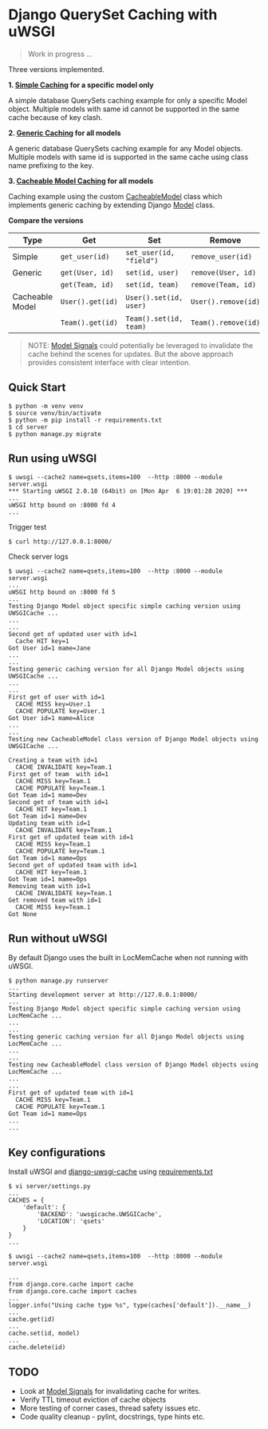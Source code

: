 # Django QuerySet Caching with uWSGI

> Work in progress ...

Three versions implemented.

**1. [Simple Caching](server/qsets/simple_caching.py) for a specific model only**

A simple database QuerySets caching example for only a specific Model object.
Multiple models with same id cannot be supported in the same cache because of key clash.

**2. [Generic Caching](server/qsets/generic_caching.py) for all models**

A generic database QuerySets caching example for any Model objects.
Multiple models with same id is supported in the same cache using class name prefixing to the key.

**3. [Cacheable Model Caching](server/qsets/cacheablemodel_caching.py) for all models**

Caching example using the custom [CacheableModel](server/qsets/cacheablemodel.py) class which implements generic
caching by extending Django [Model](https://docs.djangoproject.com/en/3.0/ref/models/instances/#django.db.models.Model)
class.

**Compare the versions**

| Type | Get | Set | Remove | Model |
| --- | --- | --- | --- | --- |
| Simple | `get_user(id)` | `set_user(id, "field")` | `remove_user(id)` | `User(models.Model)`  |
| Generic | `get(User, id)` | `set(id, user)` | `remove(User, id)` | `User(models.Model)`  |
|  | `get(Team, id)` | `set(id, team)` | `remove(Team, id)` | `Team(models.Model)`  |
| Cacheable Model| `User().get(id)` | `User().set(id, user)` | `User().remove(id)` | `User(CacheableModel)`  |
|  | `Team().get(id)` | `Team().set(id, team)` | `Team().remove(id)` | `Team(CacheableModel)`  |

> NOTE: [Model Signals](https://docs.djangoproject.com/en/3.0/ref/signals/) could potentially be leveraged to
> invalidate the cache behind the scenes for updates. But the above approach provides consistent interface with clear
> intention.

## Quick Start

```shell script
$ python -m venv venv
$ source venv/bin/activate
$ python -m pip install -r requirements.txt
$ cd server
$ python manage.py migrate
```

## Run using uWSGI 

```shell script
$ uwsgi --cache2 name=qsets,items=100  --http :8000 --module server.wsgi
*** Starting uWSGI 2.0.18 (64bit) on [Mon Apr  6 19:01:28 2020] ***
...
uWSGI http bound on :8000 fd 4
...
```

Trigger test

```shell script
$ curl http://127.0.0.1:8000/
```

Check server logs

```shell script
$ uwsgi --cache2 name=qsets,items=100  --http :8000 --module server.wsgi
...
uWSGI http bound on :8000 fd 5
...
Testing Django Model object specific simple caching version using UWSGICache ...
...
...
Second get of updated user with id=1
  Cache HIT key=1
Got User id=1 mame=Jane
...
...
Testing generic caching version for all Django Model objects using UWSGICache ...
...
...
First get of user with id=1
  CACHE MISS key=User.1
  CACHE POPULATE key=User.1
Got User id=1 mame=Alice
...
...
Testing new CacheableModel class version of Django Model objects using UWSGICache ...

Creating a team with id=1
  CACHE INVALIDATE key=Team.1
First get of team  with id=1
  CACHE MISS key=Team.1
  CACHE POPULATE key=Team.1
Got Team id=1 mame=Dev
Second get of team with id=1
  CACHE HIT key=Team.1
Got Team id=1 mame=Dev
Updating team with id=1
  CACHE INVALIDATE key=Team.1
First get of updated team with id=1
  CACHE MISS key=Team.1
  CACHE POPULATE key=Team.1
Got Team id=1 mame=Ops
Second get of updated team with id=1
  CACHE HIT key=Team.1
Got Team id=1 mame=Ops
Removing team with id=1
  CACHE INVALIDATE key=Team.1
Get removed team with id=1
  CACHE MISS key=Team.1
Got None

```

## Run without uWSGI

By default Django uses the built in LocMemCache when not running with uWSGI.

```shell script
$ python manage.py runserver
...
Starting development server at http://127.0.0.1:8000/
...
Testing Django Model object specific simple caching version using LocMemCache ...
...
...
Testing generic caching version for all Django Model objects using LocMemCache ...
...
...
Testing new CacheableModel class version of Django Model objects using LocMemCache ...
...
...
First get of updated team with id=1
  CACHE MISS key=Team.1
  CACHE POPULATE key=Team.1
Got Team id=1 mame=Ops
...
...
```

## Key configurations

Install uWSGI and [django-uwsgi-cache](https://pypi.org/project/django-uwsgi-cache/) using
[requirements.txt](requirements.txt)

```shell script
$ vi server/settings.py 
...
CACHES = { 
    'default': {
        'BACKEND': 'uwsgicache.UWSGICache',
        'LOCATION': 'qsets'
    }   
}  
...
```

```shell script
$ uwsgi --cache2 name=qsets,items=100  --http :8000 --module server.wsgi
```

```shell script
...
from django.core.cache import cache
from django.core.cache import caches
...
logger.info("Using cache type %s", type(caches['default']).__name__)
...
cache.get(id)
...
cache.set(id, model)
...
cache.delete(id) 
```

## TODO

- Look at [Model Signals](https://docs.djangoproject.com/en/3.0/ref/signals/) for invalidating cache for writes.
- Verify TTL timeout eviction of cache objects
- More testing of corner cases, thread safety issues etc.
- Code quality cleanup - pylint, docstrings, type hints etc.
